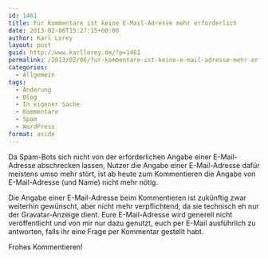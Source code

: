 ```yaml
---
id: 1461
title: Für Kommentare ist keine E-Mail-Adresse mehr erforderlich
date: 2013-02-06T15:27:15+00:00
author: Karl Lorey
layout: post
guid: http://www.karllorey.de/?p=1461
permalink: /2013/02/06/fur-kommentare-ist-keine-e-mail-adresse-mehr-erforderlich/
categories:
  - Allgemein
tags:
  - Änderung
  - Blog
  - In eigener Sache
  - Kommentare
  - Spam
  - WordPress
format: aside
---
```

Da Spam-Bots sich nicht von der erforderlichen Angabe einer E-Mail-Adresse abschrecken lassen, Nutzer die Angabe einer E-Mail-Adresse dafür meistens umso mehr stört, ist ab heute zum Kommentieren die Angabe von E-Mail-Adresse (und Name) nicht mehr nötig.

Die Angabe einer E-Mail-Adresse beim Kommentieren ist zukünftig zwar weiterhin gewünscht, aber nicht mehr verpflichtend, da sie technisch eh nur der Gravatar-Anzeige dient. Eure E-Mail-Adresse wird generell nicht veröffentlicht und von mir nur dazu genutzt, euch per E-Mail ausführlich zu antworten, falls ihr eine Frage per Kommentar gestellt habt.

Frohes Kommentieren!